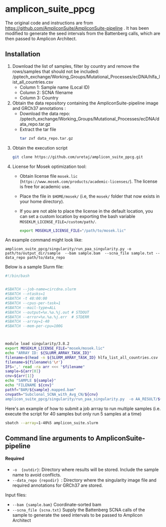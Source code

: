 # amplicon_suite_ppcg

The original code and instructions are from https://github.com/AmpliconSuite/AmpliconSuite-pipeline . It has been modified to generate the seed intervals from the Battenberg calls, which are then passed to Amplicon Architect.

## Installation
1.  Download the list of samples, filter by country and remove the rows/samples that should not be included: /pptech_exchange/Working_Groups/Mutational_Processes/ecDNA/hlfa_list_all_countries.csv
      * Column 1: Sample name (Local ID)  
      * Column 2: SCNA filename
      * Column 3: Country
3.  Obtain the data repository containing  the AmpliconSuite-pipeline image and GRCh37 annotations  :
    * Download the data repo: /pptech_exchange/Working_Groups/Mutational_Processes/ecDNA/data_repo.tar.gz
    * Extract the tar file
         ```bash
         tar zxf data_repo.tar.gz
         ```
4. Obtain the execution script
    ```bash
    git clone https://github.com/uretaj/amplicon_suite_ppcg.git
    ```
5. License for Mosek optimization tool:
    * Obtain license file `mosek.lic` (`https://www.mosek.com/products/academic-licenses/`). The license is free for academic use.
    * Place the file in `$HOME/mosek/` (i.e, the `mosek/` folder that now exists in your home directory).
    * If you are not able to place the license in the default location, you can set a custom location by exporting the bash variable   `MOSEKLM_LICENSE_FILE=/custom/path/`.
    
        ```bash
        export MOSEKLM_LICENSE_FILE="/path/to/mosek.lic"
        ```
An example command might look like:

`amplicon_suite_ppcg/singularity/run_paa_singularity.py -o path/to/output_dir/sample  --bam sample.bam  --scna_file sample.txt --data_repo path/to/data_repo `


Below is a sample Slurm file:
```bash
#!/bin/bash


#SBATCH --job-name=circdna.slurm
#SBATCH --ntasks=1
#SBATCH -t 48:00:00
#SBATCH --cpus-per-task=1
#SBATCH --mail-type=ALL
#SBATCH --output=%x.%a.%j.out # STDOUT 
#SBATCH --error=%x.%a.%j.err  # STDERR
#SBATCH --array=1-40
#SBATCH --mem-per-cpu=100G



module load singularity/3.8.2
export MOSEKLM_LICENSE_FILE="mosek/mosek.lic"
echo "ARRAY ID: ${SLURM_ARRAY_TASK_ID}"
filename=$(head -n ${SLURM_ARRAY_TASK_ID} hlfa_list_all_countries.csv  | tail -1)
filename=${filename%$'\r'}
IFS=',' read -ra arr <<< "$filename"
sample=${arr[0]}
cnv=${arr[1]}
echo "SAMPLE ${sample}"
echo "FILENAME ${cnv}"
pathf="BAM/${sample}.mapped.bam"
cnvpath="Subclonal_SCNA_with_Avg_CN/${cnv}
amplicon_suite_ppcg/singularity/run_paa_singularity.py  -o AA_RESULT/${sample} -t 1 --bam ${pathf}  --scna_file ${cnvpath} --data_repo path/data_repo
```
Here's an example of how to submit a job arrray to run multiple samples (i.e. execute the script for 40 samples but only run 5 samples at a time)

```bash
sbatch --array=1-40%5 amplicon_suite.slurm
```
## Command line arguments to AmpliconSuite-pipeline
#### Required
- `-o  {outdir}`: Directory where results will be stored. Include the sample name to avoid conflicts.
- `--data_repo {repodir} `:  Directory where the singularity image file and  required annotations for GRCh37 are stored.

Input files:

  * `--bam {sample.bam}` Coordinate-sorted bam
  * `--scna_file {scna.txt}` Supply the Battenberg SCNA calls of the sample to generate the seed intervals to be passed to Amplicon Architect

